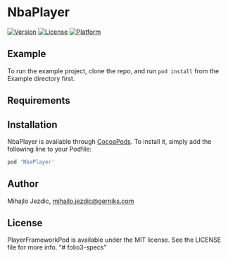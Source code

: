 # NbaPlayer

[![Version](https://img.shields.io/cocoapods/v/NbaPlayer.svg?style=flat)](https://cocoapods.org/pods/NbaPlayer)
[![License](https://img.shields.io/cocoapods/l/NbaPlayer.svg?style=flat)](https://cocoapods.org/pods/NbaPlayer)
[![Platform](https://img.shields.io/cocoapods/p/NbaPlayer.svg?style=flat)](https://cocoapods.org/pods/NbaPlayer)

## Example

To run the example project, clone the repo, and run `pod install` from the Example directory first.

## Requirements

## Installation

NbaPlayer is available through [CocoaPods](https://cocoapods.org). To install
it, simply add the following line to your Podfile:

```ruby
pod 'NbaPlayer'
```

## Author

Mihajlo Jezdic, mihajlo.jezdic@gerniks.com

## License

PlayerFrameworkPod is available under the MIT license. See the LICENSE file for more info.
“# folio3-specs”
